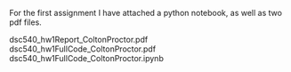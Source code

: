 For the first assignment I have attached a python notebook, as well as two pdf files.

dsc540_hw1Report_ColtonProctor.pdf
dsc540_hw1FullCode_ColtonProctor.pdf
dsc540_hw1FullCode_ColtonProctor.ipynb
